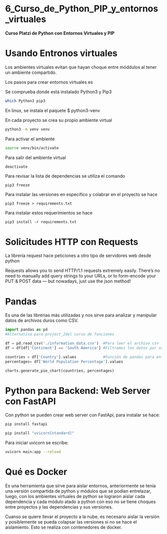 # 6_Curso_de_Python_PIP_y_entornos_virtuales

**Curso Platzi de Python con Entornos Virtuales y PIP** 

# Usando Entronos virtuales 

Los ambientes virtuales evitan que hayan choque entre móddulos al tener un ambiente compartido. 

Los pasos para crear entornos virtuales es 

Se comprueba donde está instalado Python3 y Pip3 

```sh
which Python3 pip3
```

En linux, se instala el paquete $ python3-venv

En cada proyecto se crea su propio ambiente virtual 

```sh
python3 -m venv venv
```

Para activar el ambiente 

```sh
source venv/bin/activate
```

Para salir del ambiente virtual 

```sh
deactivate
```

Para revisar la lista de dependencias se utiliza el comando 

```
pip3 freeze
```

Para instalar las versiones en especifico y colabrar en el proyecto se hace 

```
pip3 freeze > requirements.txt
```

Para instalar estos requerimientos se hace 

```
pip3 install -r requirements.txt
```

# Solicitudes HTTP con Requests

La librería request hace peticiones a otro tipo de servidores web desde python 

Requests allows you to send HTTP/1.1 requests extremely easily. There’s no need to manually add query strings to your URLs, or to form-encode your PUT & POST data — but nowadays, just use the json method!

# Pandas 

Es una de las librerias más utilizadas y nos sirve para analizar y manipular datos de archivos duros como CSV. 

```python
import pandas as pd 
#Alternativa para project_2del curso de funciones 

df = pd.read_csv('./information_data.csv')  #Para leer el archivo csv 
df = df[df['Continent'] == 'South America'] #Filtramos los datos por south America 

countries = df['Country'].values            #Función de pandas para entregar los valores de Country
percentages= df['World Population Percentage'].values 

charts.generate_pie_chart(countries, percentages)
```

# Python para Backend: Web Server con FastAPI 

Con python se pueden crear web server con FastApi, para instalar se hace: 

```sh 
pip install fastapi
```

```sh
pip install "uvicorn[standard]"
```
Para iniciar uvicorn se escribe: 

```sh 
uvicorn main:app --reload
```

# Qué es Docker

Es una herramienta que sirve para aislar entornos, anteriormente se tenía una versión compartida de python y módulos que se podian entrelazar, luego, con los ambientes virtuales de python se lograron aislar cada dependencia y cada módulo atado a python con eso no se tiene choques entre proyectos y las dependencias y sus versiones. 

Cuanso se quiere llevar el proyecto a la nube, es necesario aislar la versión y posiblemente se pueda colapsar las versiones si no se hace el aislamiento. Esto se realiza con contenedores de docker. 






